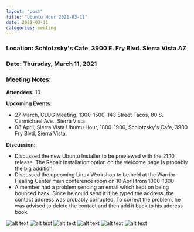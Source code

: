 ```yaml
---
layout: "post"
title: "Ubuntu Hour 2021-03-11"
date: 2021-03-11
categories: meeting
---
```


### Location: Schlotzsky's Cafe, 3900 E. Fry Blvd. Sierra Vista AZ

### Date: Thursday, March 11, 2021

### Meeting Notes:

**Attendees:** 10

**Upcoming Events:**
 * 27 March, CLUG Meeting, 1300-1500, 143 Street Tacos, 80 S. Carmichael Ave., Sierra Vista
 * 08 April, Sierra Vista Ubuntu Hour, 1800-1900, Schlotzsky's Cafe, 3900 Fry Blvd, Sierra Vista.

**Discussion:**
 * Discussed the new Ubuntu Installer to be previewed with the 21.10 release.  The Repair Installation option on the welcome page is probably the big addition.
 * Discussed the upcoming Linux Workshop to be held at the Warrior Healing Center main conference room on 10 April from 1000-1300
 * A member had a problem sending an email which kept on being bounced back.  Since he could send it if he typed the address, the contact address was probably corrupted.  To correct the problem, he was advised to delete the contact and then add it back to his address book.

![alt text](https://raw.githubusercontent.com/CochiseLinuxUsersGroup/CochiseLinuxUsersGroup.github.io/master/images/rsz_sv_ubuntuhour2021-03-11_1.jpg)
![alt text](https://raw.githubusercontent.com/CochiseLinuxUsersGroup/CochiseLinuxUsersGroup.github.io/master/images/rsz_sv_ubuntuhour2021-03-11_2.jpg)
![alt text](https://raw.githubusercontent.com/CochiseLinuxUsersGroup/CochiseLinuxUsersGroup.github.io/master/images/rsz_sv_ubuntuhour2021-03-11_3.jpg)
![alt text](https://raw.githubusercontent.com/CochiseLinuxUsersGroup/CochiseLinuxUsersGroup.github.io/master/images/rsz_sv_ubuntuhour2021-03-11_4.jpg)
![alt text](https://raw.githubusercontent.com/CochiseLinuxUsersGroup/CochiseLinuxUsersGroup.github.io/master/images/rsz_sv_ubuntuhour2021-03-11_5.jpg)
![alt text](https://raw.githubusercontent.com/CochiseLinuxUsersGroup/CochiseLinuxUsersGroup.github.io/master/images/rsz_sv_ubuntuhour2021-03-11_6.jpg)


